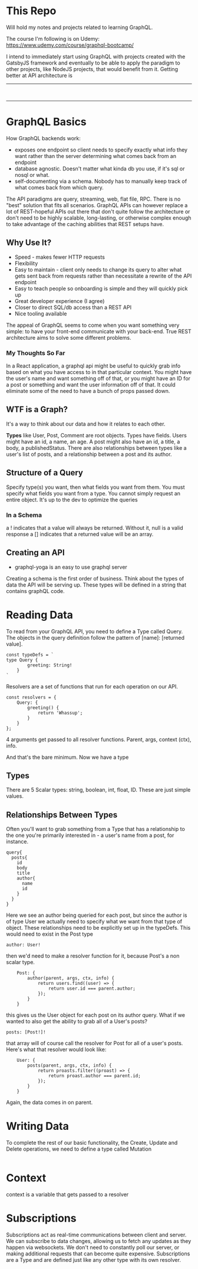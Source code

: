 # This Repo

Will hold my notes and projects related to learning GraphQL.

The course I'm following is on Udemy: https://www.udemy.com/course/graphql-bootcamp/

I intend to immediately start using GraphQL with projects created with the GatsbyJS framework and eventually to be able to apply the paradigm to other projects, like NodeJS projects, that would benefit from it. Getting better at API architecture is

<hr />
<br />
<hr />

# GraphQL Basics

How GraphQL backends work:

-   exposes one endpoint so client needs to specify exactly what info they want rather than the server determining what comes back from an endpoint
-   database agnostic. Doesn't matter what kinda db you use, if it's sql or nosql or what.
-   self-documenting via a schema. Nobody has to manually keep track of what comes back from which query.

The API paradigms are query, streaming, web, flat file, RPC. There is no "best" solution that fits all scenarios. GraphQL APIs can however replace a lot of REST-hopeful APIs out there that don't quite follow the architecture or don't need to be highly scalable, long-lasting, or otherwise complex enough to take advantage of the caching abilities that REST setups have.

## Why Use It?

-   Speed - makes fewer HTTP requests
-   Flexibility
-   Easy to maintain - client only needs to change its query to alter what gets sent back from requests rather than necessitate a rewrite of the API endpoint
-   Easy to teach people so onboarding is simple and they will quickly pick up
-   Great developer experience (I agree)
-   Closer to direct SQL/db access than a REST API
-   Nice tooling available

The appeal of GraphQL seems to come when you want something very simple: to have your front-end communicate with your back-end. True REST architecture aims to solve some different problems.

### My Thoughts So Far

In a React application, a graphql api might be useful to quickly grab info based on what you have access to in that particular context. You might have the user's name and want something off of that, or you might have an ID for a post or something and want the user information off of that. It could eliminate some of the need to have a bunch of props passed down.

## WTF is a Graph?

It's a way to think about our data and how it relates to each other.

**Types** like User, Post, Comment are root objects. Types have fields. Users might have an id, a name, an age. A post might also have an id, a title, a body, a publishedStatus. There are also relationships between types like a user's list of posts, and a relationship between a post and its author.

## Structure of a Query

Specify type(s) you want, then what fields you want from them. You must specify what fields you want from a type. You cannot simply request an entire object. It's up to the dev to optimize the queries

### In a Schema

a ! indicates that a value will always be returned. Without it, null is a valid response
a [] indicates that a returned value will be an array.

## Creating an API

-   graphql-yoga is an easy to use graphql server

Creating a schema is the first order of business. Think about the types of data the API will be serving up. These types will be defined in a string that contains graphQL code.

# Reading Data

To read from your GraphQL API, you need to define a Type called Query. The objects in the query definition follow the pattern of [name]: [returned value].

```
const typeDefs = `
type Query {
        greeting: String!
    }
`
```

Resolvers are a set of functions that run for each operation on our API.

```
const resolvers = {
	Query: {
		greeting() {
			return 'Whassup';
		}
	}
};
```

4 arguments get passed to all resolver functions. Parent, args, context (ctx), info.

And that's the bare minimum. Now we have a type

## Types

There are 5 Scalar types: string, boolean, int, float, ID. These are just simple values.

## Relationships Between Types

Often you'll want to grab something from a Type that has a relationship to the one you're primarily interested in - a user's name from a post, for instance.

```
query{
  posts{
    id
    body
    title
    author{
      name
      id
    }
  }
}
```

Here we see an author being queried for each post, but since the author is of type User we actually need to specify what we want from that type of object. These relationships need to be explicitly set up in the typeDefs. This would need to exist in the Post type

```
author: User!
```

then we'd need to make a resolver function for it, because Post's a non scalar type.

```
	Post: {
		author(parent, args, ctx, info) {
			return users.find((user) => {
				return user.id === parent.author;
			});
		}
	}
```

this gives us the User object for each post on its author query. What if we wanted to also get the ability to grab all of a User's posts?

```
posts: [Post!]!
```

that array will of course call the resolver for Post for all of a user's posts. Here's what that resolver would look like:

```
	User: {
		posts(parent, args, ctx, info) {
			return proasts.filter((proast) => {
				return proast.author === parent.id;
			});
		}
	}
```

Again, the data comes in on parent.

# Writing Data

To complete the rest of our basic functionality, the Create, Update and Delete operations, we need to define a type called Mutation

```

```

# Context

context is a variable that gets passed to a resolver

# Subscriptions

Subscriptions act as real-time communications between client and server. We can subscribe to data changes, allowing us to fetch any updates as they happen via websockets. We don't need to constantly poll our server, or making additional requests that can become quite expensive. Subscriptions are a Type and are defined just like any other type with its own resolver.
